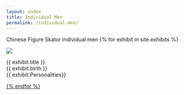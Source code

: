 ```yaml
---
layout: index
title: Individual Men
permalink: /individual-men/
---
```


Chinese Figure Skator individual men
{% for exhibit in site.exhibits %}

<img src="{{ exhibit.img-url}}">
<p>{{ exhibit.title }}<br>{{ exhibit.birth }}<br>{{ exhibit.Personalities}}</p>

<p><a href="{{ exhibit.video-url }}"></p>
{% endfor %}